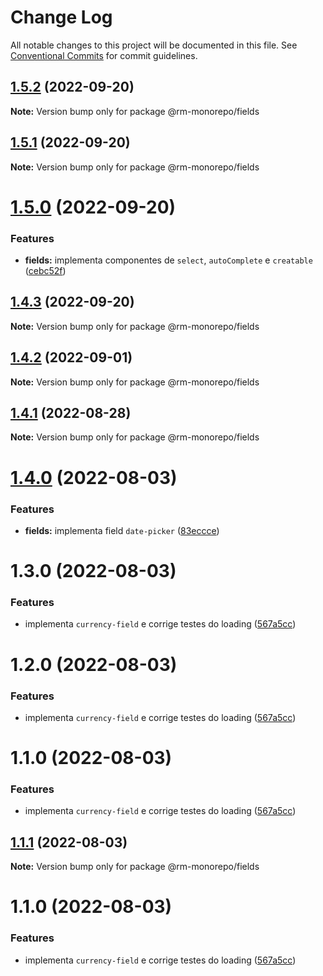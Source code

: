 # Change Log

All notable changes to this project will be documented in this file.
See [Conventional Commits](https://conventionalcommits.org) for commit guidelines.

## [1.5.2](https://github.com/RanielliMontagna/rm_monorepo/compare/@rm-monorepo/fields@1.5.1...@rm-monorepo/fields@1.5.2) (2022-09-20)

**Note:** Version bump only for package @rm-monorepo/fields

## [1.5.1](https://github.com/RanielliMontagna/rm_monorepo/compare/@rm-monorepo/fields@1.5.0...@rm-monorepo/fields@1.5.1) (2022-09-20)

**Note:** Version bump only for package @rm-monorepo/fields

# [1.5.0](https://github.com/RanielliMontagna/rm_monorepo/compare/@rm-monorepo/fields@1.4.3...@rm-monorepo/fields@1.5.0) (2022-09-20)

### Features

- **fields:** implementa componentes de `select`, `autoComplete` e `creatable` ([cebc52f](https://github.com/RanielliMontagna/rm_monorepo/commit/cebc52f33f337c9f1c2c2fb9299c56db35820144))

## [1.4.3](https://github.com/RanielliMontagna/rm_monorepo/compare/@rm-monorepo/fields@1.4.2...@rm-monorepo/fields@1.4.3) (2022-09-20)

**Note:** Version bump only for package @rm-monorepo/fields

## [1.4.2](https://github.com/RanielliMontagna/rm_monorepo/compare/@rm-monorepo/fields@1.4.1...@rm-monorepo/fields@1.4.2) (2022-09-01)

**Note:** Version bump only for package @rm-monorepo/fields

## [1.4.1](https://github.com/RanielliMontagna/rm_monorepo/compare/@rm-monorepo/fields@1.4.0...@rm-monorepo/fields@1.4.1) (2022-08-28)

**Note:** Version bump only for package @rm-monorepo/fields

# [1.4.0](https://github.com/RanielliMontagna/rm_monorepo/compare/@rm-monorepo/fields@1.3.0...@rm-monorepo/fields@1.4.0) (2022-08-03)

### Features

- **fields:** implementa field `date-picker` ([83eccce](https://github.com/RanielliMontagna/rm_monorepo/commit/83eccce58b2ae2608b614abefe8136fab043cd75))

# 1.3.0 (2022-08-03)

### Features

- implementa `currency-field` e corrige testes do loading ([567a5cc](https://github.com/RanielliMontagna/rm_monorepo/commit/567a5cccb0c9774f8b8857e36d298392a232f242))

# 1.2.0 (2022-08-03)

### Features

- implementa `currency-field` e corrige testes do loading ([567a5cc](https://github.com/RanielliMontagna/rm_monorepo/commit/567a5cccb0c9774f8b8857e36d298392a232f242))

# 1.1.0 (2022-08-03)

### Features

- implementa `currency-field` e corrige testes do loading ([567a5cc](https://github.com/RanielliMontagna/rm_monorepo/commit/567a5cccb0c9774f8b8857e36d298392a232f242))

## [1.1.1](https://github.com/RanielliMontagna/rm_monorepo/compare/@rm-monorepo/fields@1.1.0...@rm-monorepo/fields@1.1.1) (2022-08-03)

**Note:** Version bump only for package @rm-monorepo/fields

# 1.1.0 (2022-08-03)

### Features

- implementa `currency-field` e corrige testes do loading ([567a5cc](https://github.com/RanielliMontagna/rm_monorepo/commit/567a5cccb0c9774f8b8857e36d298392a232f242))
